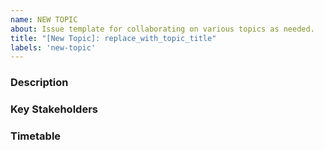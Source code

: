 ```yaml
---
name: NEW TOPIC
about: Issue template for collaborating on various topics as needed.
title: "[New Topic]: replace_with_topic_title"
labels: 'new-topic'
---
```


### Description

<!-- What and Why -->

### Key Stakeholders

<!-- Who would deliver this topic? -->

### Timetable

<!-- When should this be reviewed by? When is the topic most relevant? -->
